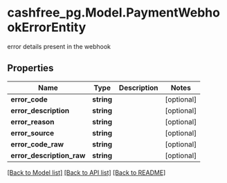 # cashfree_pg.Model.PaymentWebhookErrorEntity
error details present in the webhook

## Properties

Name | Type | Description | Notes
------------ | ------------- | ------------- | -------------
**error_code** | **string** |  | [optional] 
**error_description** | **string** |  | [optional] 
**error_reason** | **string** |  | [optional] 
**error_source** | **string** |  | [optional] 
**error_code_raw** | **string** |  | [optional] 
**error_description_raw** | **string** |  | [optional] 

[[Back to Model list]](../README.md#documentation-for-models) [[Back to API list]](../README.md#documentation-for-api-endpoints) [[Back to README]](../README.md)

